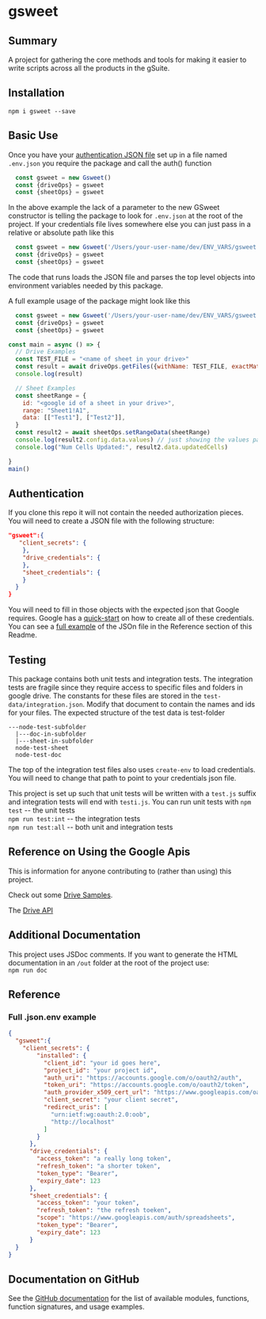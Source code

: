 # gsweet

## Summary

A project for gathering the core methods and tools for making it easier to write scripts across all the products in the gSuite.  

## Installation 

`npm i gsweet --save`  

## Basic Use

Once you have your [authentication JSON  file](#Authentication)  set up in a file named `.env.json`  you require the package and call the auth() function

```javascript
  const gsweet = new Gsweet()
  const {driveOps} = gsweet
  const {sheetOps} = gsweet
```

In the above example the lack of a parameter to the new GSweet constructor is telling the package to look for `.env.json` at the root of the project. If your credentials file lives somewhere else you can just pass in a relative or absolute path like this

```javascript
  const gsweet = new Gsweet('/Users/your-user-name/dev/ENV_VARS/gsweet.env.json')
  const {driveOps} = gsweet
  const {sheetOps} = gsweet
```

The code that runs loads the JSON file and parses the top level objects into environment variables needed by this package.  

A full example usage of the package might look like this

```javascript
  const gsweet = new Gsweet('/Users/your-user-name/dev/ENV_VARS/gsweet.env.json')
  const {driveOps} = gsweet
  const {sheetOps} = gsweet

const main = async () => { 
  // Drive Examples
  const TEST_FILE = "<name of sheet in your drive>"
  const result = await driveOps.getFiles({withName: TEST_FILE, exactMatch: true})
  console.log(result)

  // Sheet Examples
  const sheetRange = {
    id: "<google id of a sheet in your drive>",
    range: "Sheet1!A1",
    data: [["Test1"], ["Test2"]],
  }
  const result2 = await sheetOps.setRangeData(sheetRange)
  console.log(result2.config.data.values) // just showing the values passed in
  console.log("Num Cells Updated:", result2.data.updatedCells)

}
main()
```

## Authentication

If you clone this repo it will not contain the needed authorization pieces. You will need to create a JSON file with the following structure:

```JSON
"gsweet":{
   "client_secrets": {
    },
    "drive_credentials": {
    },
    "sheet_credentials": {
    }
  }
}
```

You will need to fill in those objects with the expected json that Google requires.  Google has a [quick-start](https://developers.google.com/sheets/api/quickstart/nodejs) on how to create all of these credentials. You can see a [full example](#Full-.json.env-example) of the JSOn file in the Reference section of this Readme.

## Testing

This package contains both unit tests and integration tests. The integration tests are fragile since they require access to specific files and folders in google drive. The constants for these files are stored in the `test-data/integration.json`. Modify that document to contain the names and ids for your files. The expected structure of the test data is
test-folder

```
---node-test-subfolder
  |---doc-in-subfolder
  |---sheet-in-subfolder
  node-test-sheet
  node-test-doc
```

The top of the integration test files also uses `create-env` to load credentials. You will need to change that path to point to your credentials json file.

This project is set up such that unit tests will be written with a `test.js` suffix and integration tests will end with `testi.js`. You can run unit tests with 
`npm test` -- the unit tests  
`npm run test:int` -- the integration tests  
`npm run test:all` -- both unit and integration tests

## Reference on Using the Google Apis

This is information for anyone contributing to (rather than using) this project.

Check out some [Drive Samples](https://github.com/googleapis/google-api-nodejs-client/tree/master/samples/drive).  

The [Drive API](https://developers.google.com/drive/api/v3/folder)  

## Additional Documentation

This project uses JSDoc comments. If you want to generate the HTML documentation in an `/out` folder at the root of the project use:  
`npm run doc`

## Reference

### Full .json.env example 

```JSON
{
  "gsweet":{
    "client_secrets": {
        "installed": {
          "client_id": "your id goes here",
          "project_id": "your project id",
          "auth_uri": "https://accounts.google.com/o/oauth2/auth",
          "token_uri": "https://accounts.google.com/o/oauth2/token",
          "auth_provider_x509_cert_url": "https://www.googleapis.com/oauth2/v1/certs",
          "client_secret": "your client secret",
          "redirect_uris": [
            "urn:ietf:wg:oauth:2.0:oob",
            "http://localhost"
          ]
        }
      },
      "drive_credentials": {
        "access_token": "a really long token",
        "refresh_token": "a shorter token",
        "token_type": "Bearer",
        "expiry_date": 123
      },
      "sheet_credentials": {
        "access_token": "your token",
        "refresh_token": "the refresh toeken",
        "scope": "https://www.googleapis.com/auth/spreadsheets",
        "token_type": "Bearer",
        "expiry_date": 123
      }
  }
}
```

## Documentation on GitHub

See the [GitHub documentation](https://htmlpreview.github.io/?https://github.com/pluralsight/gsweet/blob/master/documentation/index.html) for the list of available modules, functions, function signatures, and usage examples.